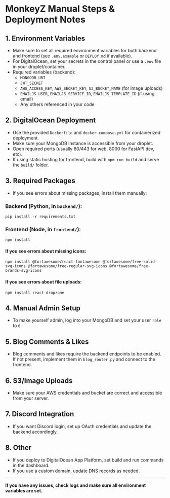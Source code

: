 # MonkeyZ Manual Steps & Deployment Notes

## 1. Environment Variables
- Make sure to set all required environment variables for both backend and frontend (see `.env.example` or `DEPLOY.md` if available).
- For DigitalOcean, set your secrets in the control panel or use a `.env` file in your droplet/container.
- Required variables (backend):
  - `MONGODB_URI`
  - `JWT_SECRET`
  - `AWS_ACCESS_KEY`, `AWS_SECRET_KEY`, `S3_BUCKET_NAME` (for image uploads)
  - `EMAILJS_USER`, `EMAILJS_SERVICE_ID`, `EMAILJS_TEMPLATE_ID` (if using email)
  - Any others referenced in your code

## 2. DigitalOcean Deployment
- Use the provided `Dockerfile` and `docker-compose.yml` for containerized deployment.
- Make sure your MongoDB instance is accessible from your droplet.
- Open required ports (usually 80/443 for web, 8000 for FastAPI dev, etc).
- If using static hosting for frontend, build with `npm run build` and serve the `build/` folder.

## 3. Required Packages
- If you see errors about missing packages, install them manually:

### Backend (Python, in `backend/`):
```
pip install -r requirements.txt
```

### Frontend (Node, in `frontend/`):
```
npm install
```

#### If you see errors about missing icons:
```
npm install @fortawesome/react-fontawesome @fortawesome/free-solid-svg-icons @fortawesome/free-regular-svg-icons @fortawesome/free-brands-svg-icons
```

#### If you see errors about file uploads:
```
npm install react-dropzone
```

## 4. Manual Admin Setup
- To make yourself admin, log into your MongoDB and set your user `role` to `0`.

## 5. Blog Comments & Likes
- Blog comments and likes require the backend endpoints to be enabled. If not present, implement them in `blog_router.py` and connect to the frontend.

## 6. S3/Image Uploads
- Make sure your AWS credentials and bucket are correct and accessible from your server.

## 7. Discord Integration
- If you want Discord login, set up OAuth credentials and update the backend accordingly.

## 8. Other
- If you deploy to DigitalOcean App Platform, set build and run commands in the dashboard.
- If you use a custom domain, update DNS records as needed.

---

**If you have any issues, check logs and make sure all environment variables are set.**
